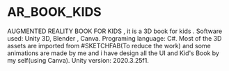# AR_BOOK_KIDS
AUGMENTED REALITY BOOK FOR KIDS , it is a 3D book for kids . 
Software used: Unity 3D, Blender , Canva.               Programing language: C#. 
Most of the 3D assets are imported from #SKETCHFAB(To reduce the work) and some animations are made by me and i have design all the UI and Kid's Book by my self(using Canva). 
Unity version: 2020.3.25f1.
